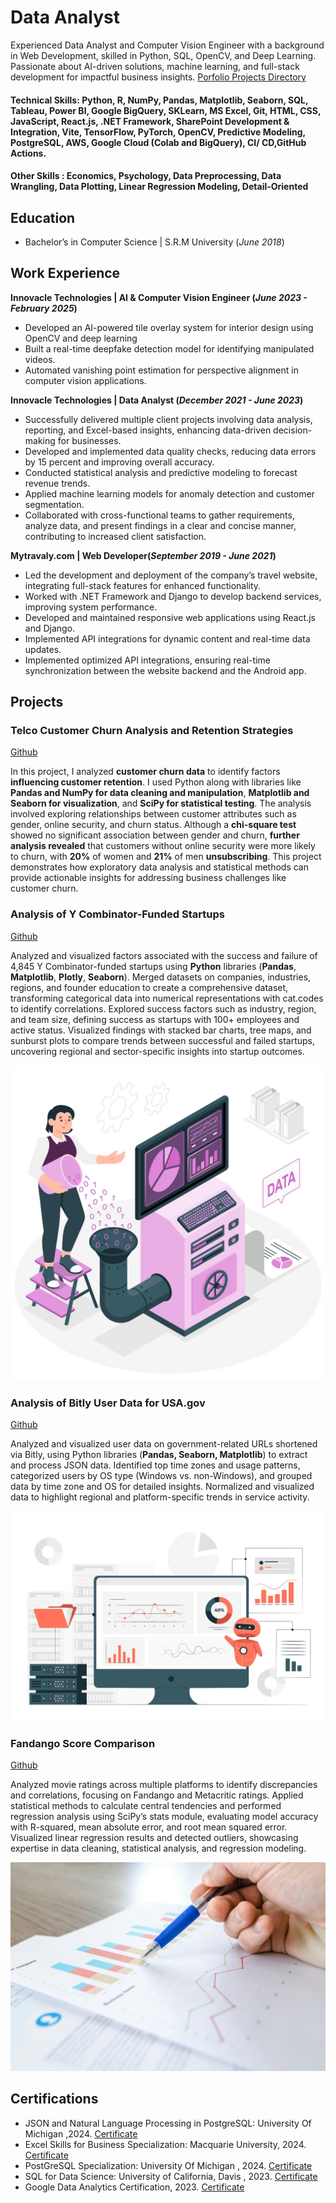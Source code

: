 # Data Analyst
Experienced Data Analyst and Computer Vision Engineer with a background in Web Development, skilled
in Python, SQL, OpenCV, and Deep Learning. Passionate about AI-driven solutions, machine learning,
and full-stack development for impactful business insights.
[Porfolio Projects Directory](https://github.com/saqibfayaz/Analytics_Projects)

#### Technical Skills: Python, R, NumPy, Pandas, Matplotlib, Seaborn, SQL, Tableau, Power BI, Google BigQuery, SKLearn, MS Excel, Git, HTML, CSS, JavaScript, React.js, .NET Framework, SharePoint Development & Integration, Vite, TensorFlow, PyTorch, OpenCV, Predictive Modeling, PostgreSQL, AWS, Google Cloud (Colab and BigQuery), CI/ CD,GitHub Actions.
#### Other Skills : Economics, Psychology, Data Preprocessing, Data Wrangling, Data Plotting, Linear Regression Modeling, Detail-Oriented
## Education
- Bachelor’s in Computer Science | S.R.M University (_June 2018_)      		


## Work Experience

**Innovacle Technologies | AI & Computer Vision Engineer (_June 2023 - February 2025_)**
- Developed an AI-powered tile overlay system for interior design using OpenCV and deep learning
- Built a real-time deepfake detection model for identifying manipulated videos.
- Automated vanishing point estimation for perspective alignment in computer vision applications.

**Innovacle Technologies | Data Analyst (_December 2021 - June 2023_)**

- Successfully delivered multiple client projects involving data analysis, reporting, and Excel-based
   insights, enhancing data-driven decision-making for businesses.
- Developed and implemented data quality checks, reducing data errors by 15 percent and
improving overall accuracy.
- Conducted statistical analysis and predictive modeling to forecast revenue trends.
- Applied machine learning models for anomaly detection and customer segmentation.
- Collaborated with cross-functional teams to gather requirements, analyze data, and present
findings in a clear and concise manner, contributing to increased client satisfaction.
  
**Mytravaly.com | Web Developer(_September 2019 - June 2021_)**

- Led the development and deployment of the company’s travel website, integrating full-stack
features for enhanced functionality.
- Worked with .NET Framework and Django to develop backend services, improving system
performance.
- Developed and maintained responsive web applications using React.js and Django.
- Implemented API integrations for dynamic content and real-time data updates.
- Implemented optimized API integrations, ensuring real-time synchronization between the
website backend and the Android app.



## Projects
### Telco Customer Churn Analysis and Retention Strategies
[Github](https://github.com/saqibfayaz/Analytics_Projects/blob/main/Telco_Customer_Data_Subscription_based.ipynb)

In this project, I analyzed **customer churn data** to identify factors **influencing customer retention**. I used Python along with libraries like **Pandas and NumPy for data cleaning and manipulation**, **Matplotlib and Seaborn for visualization**, and **SciPy for statistical testing**. The analysis involved exploring relationships between customer attributes such as gender, online security, and churn status. Although a **chi-square test** showed no significant association between gender and churn, **further analysis revealed** that customers without online security were more likely to churn, with **20%** of women and **21%** of men **unsubscribing**. This project demonstrates how exploratory data analysis and statistical methods can provide actionable insights for addressing business challenges like customer churn.

### Analysis of Y Combinator-Funded Startups
[Github](https://github.com/saqibfayaz/Analytics_Projects/blob/main/Ycombinators.ipynb)

Analyzed and visualized factors associated with the success and failure of 4,845 Y Combinator-funded startups using **Python** libraries (**Pandas**, **Matplotlib**, **Plotly**, **Seaborn**). Merged datasets on companies, industries, regions, and founder education to create a comprehensive dataset, transforming categorical data into numerical representations with cat.codes to identify correlations. Explored success factors such as industry, region, and team size, defining success as startups with 100+ employees and active status. Visualized findings with stacked bar charts, tree maps, and sunburst plots to compare trends between successful and failed startups, uncovering regional and sector-specific insights into startup outcomes. 

![1](assets/img/1.jpg)

### Analysis of Bitly User Data for USA.gov
[Github](https://github.com/saqibfayaz/Analytics_Projects/blob/main/Bitly%20Data%20from%20USA.gov%20project.ipynb)

Analyzed and visualized user data on government-related URLs shortened via Bitly, using Python libraries (**Pandas, Seaborn, Matplotlib**) to extract and process JSON data. Identified top time zones and usage patterns, categorized users by OS type (Windows vs. non-Windows), and grouped data by time zone and OS for detailed insights. Normalized and visualized data to highlight regional and platform-specific trends in service activity.

![3](assets/img/2.jpg)

### Fandango Score Comparison
[Github](https://github.com/saqibfayaz/Analytics_Projects/blob/main/movies_fandango_revisited.ipynb)

Analyzed movie ratings across multiple platforms to identify discrepancies and correlations, focusing on Fandango and Metacritic ratings. Applied statistical methods to calculate central tendencies and performed regression analysis using SciPy’s stats module, evaluating model accuracy with R-squared, mean absolute error, and root mean squared error. Visualized linear regression results and detected outliers, showcasing expertise in data cleaning, statistical analysis, and regression modeling.

![4](assets/img/3.jpg)

## Certifications
- JSON and Natural Language Processing in PostgreSQL: University Of Michigan ,2024. [Certificate](https://www.coursera.org/account/accomplishments/certificate/0D0TGHCZEV7V)
- Excel Skills for Business Specialization: Macquarie University,  2024. [Certificate](https://www.coursera.org/account/accomplishments/certificate/EYC315TCWS31)
- PostGreSQL Specialization: University Of Michigan ,  2024. [Certificate](https://www.coursera.org/account/accomplishments/certificate/M4QAGA90EBKS)
- SQL for Data Science: University of California, Davis ,  2023. [Certificate](https://www.coursera.org/account/accomplishments/certificate/TMRBNWKH28VX)
- Google Data Analytics Certification, 2023. [Certificate](https://www.coursera.org/account/accomplishments/specialization/certificate/JK8REJ2GLCBS)
